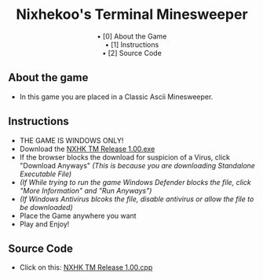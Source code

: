 <div align="center">
<h1 align=center>Nixhekoo's Terminal Minesweeper</h1>
• [0] About the Game <br>
• [1] Instructions <br>
• [2] Source Code <br>

</div>

## About the game
- In this game you are placed in a Classic Ascii Minesweeper.

## Instructions
- THE GAME IS WINDOWS ONLY!
- Download the [NXHK TM Release 1.00.exe](https://github.com/Nixhekoo/NXHK-TM-V1/raw/main/minesweeper.exe)
- If the browser blocks the download for suspicion of a Virus, click "Download Anyways" *(This is because you are downloading Standalone Executable File)*
- *(If While trying to run the game Windows Defender blocks the file, click "More Information" and "Run Anyways")*
- *(If Windows Antivirus blcoks the file, disable antivirus or allow the file to be downloaded)*
- Place the Game anywhere you want
- Play and Enjoy!

## Source Code
- Click on this: [NXHK TM Release 1.00.cpp](https://github.com/Nixhekoo/NXHK-TM-V1/blob/main/minesweeper.cpp)
